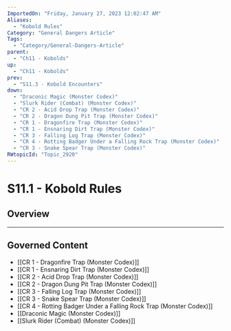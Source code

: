```yaml
---
ImportedOn: "Friday, January 27, 2023 12:02:47 AM"
Aliases:
  - "Kobold Rules"
Category: "General Dangers Article"
Tags:
  - "Category/General-Dangers-Article"
parent:
  - "Ch11 - Kobolds"
up:
  - "Ch11 - Kobolds"
prev:
  - "S11.3 - Kobold Encounters"
down:
  - "Draconic Magic (Monster Codex)"
  - "Slurk Rider (Combat) (Monster Codex)"
  - "CR 2 - Acid Drop Trap (Monster Codex)"
  - "CR 2 - Dragon Dung Pit Trap (Monster Codex)"
  - "CR 1 - Dragonfire Trap (Monster Codex)"
  - "CR 1 - Ensnaring Dirt Trap (Monster Codex)"
  - "CR 3 - Falling Log Trap (Monster Codex)"
  - "CR 4 - Rotting Badger Under a Falling Rock Trap (Monster Codex)"
  - "CR 3 - Snake Spear Trap (Monster Codex)"
RWtopicId: "Topic_2920"
---
```

# S11.1 - Kobold Rules
## Overview
---
## Governed Content
- [[CR 1 - Dragonfire Trap (Monster Codex)]]
- [[CR 1 - Ensnaring Dirt Trap (Monster Codex)]]
- [[CR 2 - Acid Drop Trap (Monster Codex)]]
- [[CR 2 - Dragon Dung Pit Trap (Monster Codex)]]
- [[CR 3 - Falling Log Trap (Monster Codex)]]
- [[CR 3 - Snake Spear Trap (Monster Codex)]]
- [[CR 4 - Rotting Badger Under a Falling Rock Trap (Monster Codex)]]
- [[Draconic Magic (Monster Codex)]]
- [[Slurk Rider (Combat) (Monster Codex)]]

